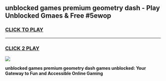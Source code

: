 
## unblocked games premium geometry dash - Play Unblocked Gmaes & Free #5ewop
<h3>
<a href="https://news.freeplayer.one?title=unblocked_games_premium_geometry_dash&ref=24F">CLICK TO PLAY</a></h3>
<hr>

<h3>
<a href="https://news.freeplayer.one?title=unblocked_games_premium_geometry_dash&ref=24F">CLICK 2 PLAY</a>
  
</h3>

<a href="https://news.freeplayer.one?title=unblocked_games_premium_geometry_dash&ref=24F/"><img src="https://clearcache.store/games.png"></a>


**unblocked games premium geometry dash games unblocked: Your Gateway to Fun and Accessible Online Gaming**

